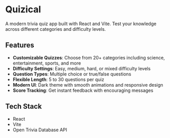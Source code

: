 # Quizical

A modern trivia quiz app built with React and Vite. Test your knowledge across different categories and difficulty levels.

## Features

- **Customizable Quizzes**: Choose from 20+ categories including science, entertainment, sports, and more
- **Difficulty Settings**: Easy, medium, hard, or mixed difficulty levels
- **Question Types**: Multiple choice or true/false questions
- **Flexible Length**: 5 to 30 questions per quiz
- **Modern UI**: Dark theme with smooth animations and responsive design
- **Score Tracking**: Get instant feedback with encouraging messages

## Tech Stack

- React
- Vite
- Open Trivia Database API
